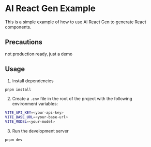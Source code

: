 # AI React Gen Example

This is a simple example of how to use AI React Gen to generate React components.


## Precautions

not production ready, just a demo

## Usage

1. Install dependencies

```bash
pnpm install
```

2. Create a `.env` file in the root of the project with the following environment variables:

```bash
VITE_API_KEY=<your-api-key>
VITE_BASE_URL=<your-base-url>
VITE_MODEL=<your-model>
```

3. Run the development server

```bash
pnpm dev
```